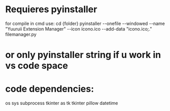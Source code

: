 # Requieres pyinstaller
for compile in cmd use:
    cd {folder}
    pyinstaller --onefile --windowed --name "Yuuruii Extension Manager" --icon icono.ico --add-data "icono.ico;." filemanager.py

# or only pyinstaller string if u work in vs code space

# code dependencies:
os
sys
subprocess
tkinter as tk
tkinter
pillow
datetime
